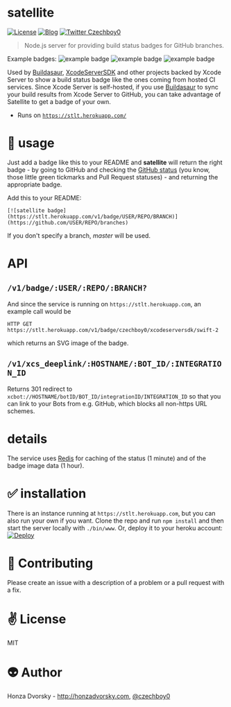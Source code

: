 # satellite

[![License](https://img.shields.io/badge/license-MIT-blue.svg)](http://en.wikipedia.org/wiki/MIT_License)
[![Blog](https://img.shields.io/badge/blog-honzadvorsky.com-green.svg)](http://honzadvorsky.com)
[![Twitter Czechboy0](https://img.shields.io/badge/twitter-czechboy0-green.svg)](http://twitter.com/czechboy0)

> Node.js server for providing build status badges for GitHub branches.

Example badges:
![example badge](http://img.shields.io/badge/build-passing-brightgreen.svg)
![example badge](http://img.shields.io/badge/build-failing-red.svg)
![example badge](http://img.shields.io/badge/build-unknown-lightgray.svg)

Used by [Buildasaur](https://github.com/czechboy0/Buildasaur), [XcodeServerSDK](https://github.com/czechboy0/XcodeServerSDK) and other projects backed by Xcode Server to show a build status badge like the ones coming from hosted CI services. Since Xcode Server is self-hosted, if you use [Buildasaur](https://github.com/czechboy0/Buildasaur) to sync your build results from Xcode Server to GitHub, you can take advantage of Satellite to get a badge of your own.

- Runs on [`https://stlt.herokuapp.com/`](https://stlt.herokuapp.com/)

# :nut_and_bolt: usage
Just add a badge like this to your README and **satellite** will return the right badge - by going to GitHub and checking the [GitHub status](https://developer.github.com/v3/repos/statuses/) (you know, those little green tickmarks and Pull Request statuses) - and returning the appropriate badge.

Add this to your README:
```
[![satellite badge](https://stlt.herokuapp.com/v1/badge/USER/REPO/BRANCH)](https://github.com/USER/REPO/branches)
```
If you don't specify a branch, *master* will be used.

# API

## `/v1/badge/:USER/:REPO/:BRANCH?`
And since the service is running on `https://stlt.herokuapp.com`, an example call would be

```
HTTP GET https://stlt.herokuapp.com/v1/badge/czechboy0/xcodeserversdk/swift-2
```
which returns an SVG image of the badge.

## `/v1/xcs_deeplink/:HOSTNAME/:BOT_ID/:INTEGRATION_ID`
Returns 301 redirect to `xcbot://HOSTNAME/botID/BOT_ID/integrationID/INTEGRATION_ID` so that you can link to your Bots from e.g. GitHub, which blocks all non-https URL schemes.

# details
The service uses [Redis](http://redis.io) for caching of the status (1 minute) and of the badge image data (1 hour).

# :white_check_mark: installation
There is an instance running at `https://stlt.herokuapp.com`, but you can also run your own if you want.
Clone the repo and run `npm install` and then start the server locally with `./bin/www`. 
Or, deploy it to your heroku account: [![Deploy](https://www.herokucdn.com/deploy/button.png)](https://heroku.com/deploy)

# :gift_heart: Contributing
Please create an issue with a description of a problem or a pull request with a fix.

# :v: License
MIT

# :alien: Author
Honza Dvorsky - http://honzadvorsky.com, [@czechboy0](http://twitter.com/czechboy0)
